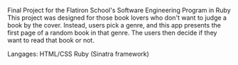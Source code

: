 Final Project for the Flatiron School's Software Engineering Program in Ruby 
This project was designed for those book lovers who don't want to judge a book by the cover. Instead, users pick a genre, and this app presents the first page of a random book in that genre. The users then decide if they want to read that book or not. 

Langages: 
HTML/CSS
Ruby (Sinatra framework)
